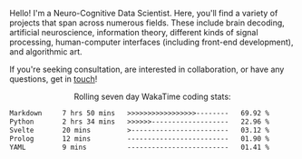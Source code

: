 Hello! I'm a Neuro-Cognitive Data Scientist. Here, you'll find a variety of projects that span across numerous fields. These include brain decoding, artificial neuroscience, information theory, different kinds of signal processing, human-computer interfaces (including front-end development), and algorithmic art. 

If you're seeking consultation, are interested in collaboration, or have any questions, get in <a href='mailto:desk@syrkis.com?subject=Getting%20in%20touch'>touch</a>!

<p align="center">Rolling seven day WakaTime coding stats:</p>
<!--START_SECTION:waka-->

```txt
Markdown     7 hrs 50 mins   >>>>>>>>>>>>>>>>>--------   69.92 %
Python       2 hrs 34 mins   >>>>>>-------------------   22.96 %
Svelte       20 mins         >------------------------   03.12 %
Prolog       12 mins         -------------------------   01.90 %
YAML         9 mins          -------------------------   01.41 %
```

<!--END_SECTION:waka-->
